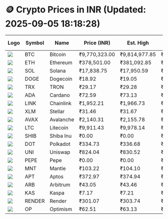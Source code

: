# 🪙 Crypto Prices in INR (Updated: 2025-09-05 18:18:28)

| Logo | Symbol | Name       | Price (INR) | Est. High | Est. Low | Gross Profit | Fees | Net Profit | ROI % |
|------|--------|------------|-------------|-----------|----------|---------------|------|-------------|--------|
| ![](https://coin-images.coingecko.com/coins/images/1/large/bitcoin.png?1696501400) | BTC    | Bitcoin    | ₹9,770,323.00 | ₹9,814,977.85 | ₹9,725,668.15 | ₹918.29 | ₹200.00 | ₹718.29 | 0.72% |
| ![](https://coin-images.coingecko.com/coins/images/279/large/ethereum.png?1696501628) | ETH    | Ethereum   | ₹378,501.00 | ₹381,092.85 | ₹375,909.15 | ₹1,378.98 | ₹200.00 | ₹1,178.98 | 1.18% |
| ![](https://coin-images.coingecko.com/coins/images/4128/large/solana.png?1718769756) | SOL    | Solana     | ₹17,838.75 | ₹17,950.59 | ₹17,726.91 | ₹1,261.84 | ₹200.00 | ₹1,061.84 | 1.06% |
| ![](https://coin-images.coingecko.com/coins/images/5/large/dogecoin.png?1696501409) | DOGE   | Dogecoin   | ₹18.92 | ₹19.05 | ₹18.79 | ₹1,340.85 | ₹200.00 | ₹1,140.85 | 1.14% |
| ![](https://coin-images.coingecko.com/coins/images/1094/large/tron-logo.png?1696502193) | TRX    | TRON       | ₹29.17 | ₹29.28 | ₹29.06 | ₹743.24 | ₹200.00 | ₹543.24 | 0.54% |
| ![](https://coin-images.coingecko.com/coins/images/975/large/cardano.png?1696502090) | ADA    | Cardano    | ₹72.59 | ₹73.13 | ₹72.05 | ₹1,494.76 | ₹200.00 | ₹1,294.76 | 1.29% |
| ![](https://coin-images.coingecko.com/coins/images/877/large/chainlink-new-logo.png?1696502009) | LINK   | Chainlink  | ₹1,952.21 | ₹1,966.73 | ₹1,937.69 | ₹1,498.69 | ₹200.00 | ₹1,298.69 | 1.30% |
| ![](https://coin-images.coingecko.com/coins/images/100/large/fmpFRHHQ_400x400.jpg?1735231350) | XLM    | Stellar    | ₹31.46 | ₹31.67 | ₹31.25 | ₹1,373.00 | ₹200.00 | ₹1,173.00 | 1.17% |
| ![](https://coin-images.coingecko.com/coins/images/12559/large/Avalanche_Circle_RedWhite_Trans.png?1696512369) | AVAX   | Avalanche  | ₹2,140.31 | ₹2,155.78 | ₹2,124.84 | ₹1,456.35 | ₹200.00 | ₹1,256.35 | 1.26% |
| ![](https://coin-images.coingecko.com/coins/images/2/large/litecoin.png?1696501400) | LTC    | Litecoin   | ₹9,911.43 | ₹9,978.14 | ₹9,844.72 | ₹1,355.26 | ₹200.00 | ₹1,155.26 | 1.16% |
| ![](https://coin-images.coingecko.com/coins/images/11939/large/shiba.png?1696511800) | SHIB   | Shiba Inu  | ₹0.00 | ₹0.00 | ₹0.00 | ₹1,019.11 | ₹200.00 | ₹819.11 | 0.82% |
| ![](https://coin-images.coingecko.com/coins/images/12171/large/polkadot.png?1696512008) | DOT    | Polkadot   | ₹334.73 | ₹336.68 | ₹332.78 | ₹1,170.13 | ₹200.00 | ₹970.13 | 0.97% |
| ![](https://coin-images.coingecko.com/coins/images/12504/large/uniswap-logo.png?1720676669) | UNI    | Uniswap    | ₹824.04 | ₹830.52 | ₹817.56 | ₹1,586.31 | ₹200.00 | ₹1,386.31 | 1.39% |
| ![](https://coin-images.coingecko.com/coins/images/29850/large/pepe-token.jpeg?1696528776) | PEPE   | Pepe       | ₹0.00 | ₹0.00 | ₹0.00 | ₹1,410.34 | ₹200.00 | ₹1,210.34 | 1.21% |
| ![](https://coin-images.coingecko.com/coins/images/30980/large/Mantle-Logo-mark.png?1739213200) | MNT    | Mantle     | ₹103.22 | ₹104.10 | ₹102.34 | ₹1,720.74 | ₹200.00 | ₹1,520.74 | 1.52% |
| ![](https://coin-images.coingecko.com/coins/images/26455/large/aptos_round.png?1696525528) | APT    | Aptos      | ₹372.97 | ₹374.94 | ₹371.00 | ₹1,062.54 | ₹200.00 | ₹862.54 | 0.86% |
| ![](https://coin-images.coingecko.com/coins/images/16547/large/arb.jpg?1721358242) | ARB    | Arbitrum   | ₹43.05 | ₹43.46 | ₹42.64 | ₹1,920.71 | ₹200.00 | ₹1,720.71 | 1.72% |
| ![](https://coin-images.coingecko.com/coins/images/25751/large/kaspa-icon-exchanges.png?1696524837) | KAS    | Kaspa      | ₹7.17 | ₹7.21 | ₹7.13 | ₹1,136.12 | ₹200.00 | ₹936.12 | 0.94% |
| ![](https://coin-images.coingecko.com/coins/images/11636/large/rndr.png?1696511529) | RENDER | Render     | ₹301.07 | ₹303.74 | ₹298.40 | ₹1,792.59 | ₹200.00 | ₹1,592.59 | 1.59% |
| ![](https://coin-images.coingecko.com/coins/images/25244/large/Optimism.png?1696524385) | OP     | Optimism   | ₹62.51 | ₹63.13 | ₹61.89 | ₹2,006.82 | ₹200.00 | ₹1,806.82 | 1.81% |
